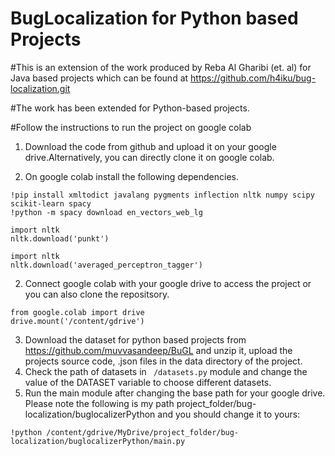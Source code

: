 # BugLocalization for Python based Projects
#This is an extension of the work produced by Reba Al Gharibi (et. al) for Java based projects which can be found at https://github.com/h4iku/bug-localization.git

#The work has been extended for Python-based projects.

#Follow the instructions to run the project on google colab

1. Download the code from github and upload it on your google drive.Alternatively, you can directly clone it on google colab.

2. On google colab install the following dependencies.

```
!pip install xmltodict javalang pygments inflection nltk numpy scipy scikit-learn spacy
!python -m spacy download en_vectors_web_lg

import nltk
nltk.download('punkt')

import nltk
nltk.download('averaged_perceptron_tagger')
```
2. Connect google colab with your google drive to access the project or you can also clone the repositsory.
```
from google.colab import drive
drive.mount('/content/gdrive')
```
3. Download the dataset for python based projects from https://github.com/muvvasandeep/BuGL and unzip it, upload the projects source code, .json files in the data directory of the  project. 
4. Check the path of datasets in ``` /datasets.py``` module and change the value of the DATASET variable to choose different datasets.
5. Run the main module after changing the base path for your google drive. Please note the following is my path project_folder/bug-localization/buglocalizerPython and you should change it to yours:
```
!python /content/gdrive/MyDrive/project_folder/bug-localization/buglocalizerPython/main.py
```


